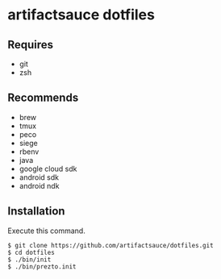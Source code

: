 # artifactsauce dotfiles

## Requires

- git
- zsh

## Recommends

- brew
- tmux
- peco
- siege
- rbenv
- java
- google cloud sdk
- android sdk
- android ndk

## Installation

Execute this command.

```console
$ git clone https://github.com/artifactsauce/dotfiles.git
$ cd dotfiles
$ ./bin/init
$ ./bin/prezto.init
```
